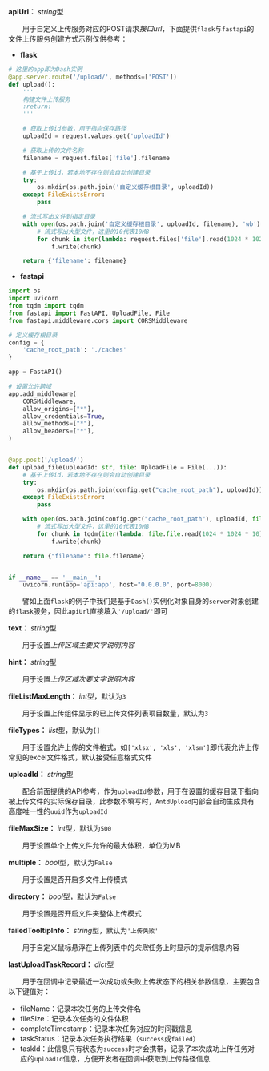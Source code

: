 **apiUrl：** *string*型

　　用于自定义上传服务对应的POST请求*接口url*，下面提供`flask`与`fastapi`的文件上传服务创建方式示例仅供参考：

- **flask**

```python
# 这里的app即为Dash实例
@app.server.route('/upload/', methods=['POST'])
def upload():
    '''
    构建文件上传服务
    :return:
    '''

    # 获取上传id参数，用于指向保存路径
    uploadId = request.values.get('uploadId')

    # 获取上传的文件名称
    filename = request.files['file'].filename

    # 基于上传id，若本地不存在则会自动创建目录
    try:
        os.mkdir(os.path.join('自定义缓存根目录', uploadId))
    except FileExistsError:
        pass

    # 流式写出文件到指定目录
    with open(os.path.join('自定义缓存根目录', uploadId, filename), 'wb') as f:
        # 流式写出大型文件，这里的10代表10MB
        for chunk in iter(lambda: request.files['file'].read(1024 * 1024 * 10), b''):
            f.write(chunk)

    return {'filename': filename}
```

- **fastapi**

```python
import os
import uvicorn
from tqdm import tqdm
from fastapi import FastAPI, UploadFile, File
from fastapi.middleware.cors import CORSMiddleware

# 定义缓存根目录
config = {
    'cache_root_path': './caches'
}

app = FastAPI()

# 设置允许跨域
app.add_middleware(
    CORSMiddleware,
    allow_origins=["*"],
    allow_credentials=True,
    allow_methods=["*"],
    allow_headers=["*"],
)


@app.post('/upload/')
def upload_file(uploadId: str, file: UploadFile = File(...)):
    # 基于上传id，若本地不存在则会自动创建目录
    try:
        os.mkdir(os.path.join(config.get("cache_root_path"), uploadId))
    except FileExistsError:
        pass

    with open(os.path.join(config.get("cache_root_path"), uploadId, file.filename), 'wb') as f:
        # 流式写出大型文件，这里的10代表10MB
        for chunk in tqdm(iter(lambda: file.file.read(1024 * 1024 * 10), b'')):
            f.write(chunk)

    return {"filename": file.filename}


if __name__ == '__main__':
    uvicorn.run(app='api:app', host="0.0.0.0", port=8000)
```

　　譬如上面`flask`的例子中我们是基于`Dash()`实例化对象自身的`server`对象创建的`flask`服务，因此`apiUrl`直接填入`'/upload/'`即可

**text：** *string*型

　　用于设置*上传区域主要文字说明内容*

**hint：** *string*型

　　用于设置*上传区域次要文字说明内容*

**fileListMaxLength：** *int*型，默认为`3`

　　用于设置上传组件显示的已上传文件列表项目数量，默认为`3`

**fileTypes：** *list*型，默认为`[]`

　　用于设置允许上传的文件格式，如`['xlsx', 'xls', 'xlsm']`即代表允许上传常见的excel文件格式，默认接受任意格式文件

**uploadId：** *string*型

　　配合前面提供的API参考，作为`uploadId`参数，用于在设置的缓存目录下指向被上传文件的实际保存目录，此参数不填写时，`AntdUpload`内部会自动生成具有高度唯一性的`uuid`作为`uploadId`

**fileMaxSize：** *int*型，默认为`500`

　　用于设置单个上传文件允许的最大体积，单位为MB

**multiple：** *bool*型，默认为`False`

　　用于设置是否开启多文件上传模式

**directory：** *bool*型，默认为`False`

　　用于设置是否开启文件夹整体上传模式

**failedTooltipInfo：** *string*型，默认为`'上传失败'`

　　用于自定义鼠标悬浮在上传列表中的*失败*任务上时显示的提示信息内容

**lastUploadTaskRecord：** *dict*型

　　用于在回调中记录最近一次成功或失败上传状态下的相关参数信息，主要包含以下键值对：

- fileName：记录本次任务的上传文件名
- fileSize：记录本次任务的文件体积
- completeTimestamp：记录本次任务对应的时间戳信息
- taskStatus：记录本次任务执行结果（`success`或`failed`）
- taskId：此信息只有状态为`success`时才会携带，记录了本次成功上传任务对应的`uploadId`信息，方便开发者在回调中获取到上传路径信息
